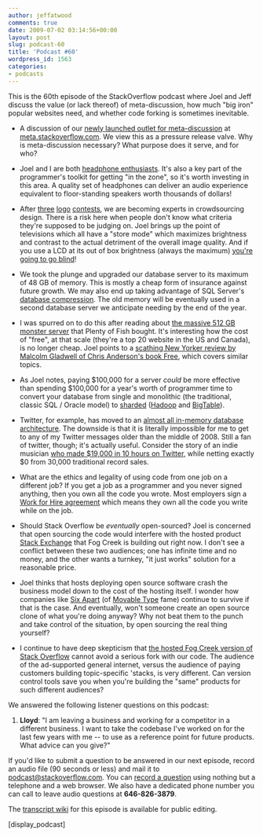 ```yaml
---
author: jeffatwood
comments: true
date: 2009-07-02 03:14:56+00:00
layout: post
slug: podcast-60
title: 'Podcast #60'
wordpress_id: 1563
categories:
- podcasts
---
```


This is the 60th episode of the StackOverflow podcast where Joel and Jeff discuss the value (or lack thereof) of meta-discussion, how much "big iron" popular websites need, and whether code forking is sometimes inevitable.






  * A discussion of our [newly launched outlet for meta-discussion](http://blog.stackoverflow.com/2009/06/cmon-get-meta/) at [meta.stackoverflow.com](http://meta.stackoverflow.com/). We view this as a pressure release valve. Why is meta-discussion necessary? What purpose does it serve, and for who?


  * Joel and I are both [headphone enthusiasts](http://www.codinghorror.com/blog/archives/000463.html). It's also a key part of the programmer's toolkit for getting "in the zone", so it's worth investing in this area. A quality set of headphones can deliver an audio experience equivalent to floor-standing speakers worth thousands of dollars!


  * After [three](http://blog.stackoverflow.com/2008/04/logo-design-contest-winner/) [logo](http://blog.stackoverflow.com/2009/04/logo-contest-winner-for-serverfaultcom/) [contests](http://blog.stackoverflow.com/2009/06/superuser-com-logo-vote/), we are becoming experts in crowdsourcing design. There is a risk here when people don't know what criteria they're supposed to be judging on. Joel brings up the point of televisions which all have a "store mode" which maximizes brightness and contrast to the actual detriment of the overall image quality. And if you use a LCD at its out of box brightness (always the maximum) [you're going to go blind](http://www.codinghorror.com/blog/archives/000965.html)!


  * We took the plunge and upgraded our database server to its maximum of 48 GB of memory. This is mostly a cheap form of insurance against future growth. We may also end up taking advantage of SQL Server's [database compression](http://www.infoq.com/news/2007/11/SQL-Server-Compression). The old memory will be eventually used in a second database server we anticipate needing by the end of the year.


  * I was spurred on to do this after reading about [the massive 512 GB monster server](http://www.codinghorror.com/blog/archives/001279.html) that Plenty of Fish bought. It's interesting how the cost of "free", at that scale (they're a top 20 website in the US and Canada), is no longer cheap. Joel points to a [scathing New Yorker review by Malcolm Gladwell of Chris Anderson's book Free](http://www.newyorker.com/arts/critics/books/2009/07/06/090706crbo_books_gladwell), which covers similar topics.


  * As Joel notes, paying $100,000 for a server _could_ be more effective than spending $100,000 for a year's worth of programmer time to convert your database from single and monolithic (the traditional, classic SQL / Oracle model) to [sharded](http://en.wikipedia.org/wiki/Shard_%28database_architecture%29) ([Hadoop](http://en.wikipedia.org/wiki/Hadoop) and [BigTable](http://en.wikipedia.org/wiki/BigTable)).


  * Twitter, for example, has moved to an [almost all in-memory database architecture](http://www.infoq.com/news/2009/06/Twitter-Architecture). The downside is that it is literally impossible for me to get to any of my Twitter messages older than the middle of 2008. Still a fan of twitter, though; it's actually useful. Consider the story of an indie musician [who made $19,000 in 10 hours on Twitter](http://mikeking.berkleemusicblogs.com/2009/06/23/how-an-indie-musician-can-make-19000-in-10-hours-using-twitter/), while netting exactly $0 from 30,000 traditional record sales.


  * What are the ethics and legality of using code from one job on a different job? If you get a job as a programmer and you never signed anything, then you own all the code you wrote. Most employers sign a [Work for Hire agreement](http://www.nolo.com/definition.cfm/Term/AE4ACD77-12AC-4705-B870E4551730F72C/alpha/W/) which means they own all the code you write while on the job. 


  * Should Stack Overflow be _eventually_ open-sourced? Joel is concerned that open sourcing the code would interfere with the hosted product [Stack Exchange](http://stackexchange.com/) that Fog Creek is building out right now. I don't see a conflict between these two audiences; one has infinite time and no money, and the other wants a turnkey, "it just works" solution for a reasonable price.


  * Joel thinks that hosts deploying open source software crash the business model down to the cost of the hosting itself. I wonder how companies like [Six Apart](http://www.sixapart.com/) (of [Movable Type](http://www.movabletype.org/) fame) continue to survive if that is the case. And eventually, won't someone create an open source clone of what you're doing anyway? Why not beat them to the punch and take control of the situation, by open sourcing the real thing yourself?


  * I continue to have deep skepticism that [the hosted Fog Creek version of Stack Overflow](http://stackexchange.com/) cannot avoid a serious fork with our code. The audience of the ad-supported general internet, versus the audience of paying customers building topic-specific 'stacks, is very different. Can version control tools save you when you're building the "same" products for such different audiences?




We answered the following listener questions on this podcast:






  1. **Lloyd**: "I am leaving a business and working for a competitor in a different business. I want to take the codebase I've worked on for the last few years with me -- to use as a reference point for future products. What advice can you give?"




If you'd like to submit a question to be answered in our next episode, record an audio file (90 seconds or less) and mail it to [podcast@stackoverflow.com](mailto:podcast@stackoverflow.com). You can [record a question](http://blog.stackoverflow.com/index.php/2008/05/recording-podcast-questions-using-your-telephone/) using nothing but a telephone and a web browser. We also have a dedicated phone number you can call to leave audio questions at **646-826-3879**.






The [transcript wiki](https://stackoverflow.fogbugz.com/default.asp?W29067) for this episode is available for public editing.






[display_podcast]





